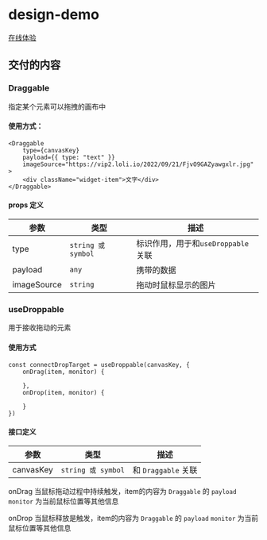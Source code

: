 # design-demo
[在线体验](https://design-demo-4jtxt67mb-alanlang.vercel.app/)

## 交付的内容
### Draggable
指定某个元素可以拖拽的画布中

#### 使用方式：
```tsx
<Draggable
    type={canvasKey}
    payload={{ type: "text" }}
    imageSource="https://vip2.loli.io/2022/09/21/FjvO9GAZyawgxlr.jpg"
>
    <div className="widget-item">文字</div>
</Draggable>
```
#### props 定义
| 参数 | 类型 | 描述 |
| --- | --- | --- |
| type | `string 或 symbol` | 标识作用，用于和`useDroppable`关联|
| payload | `any` | 携带的数据|
| imageSource | `string` | 拖动时鼠标显示的图片 |

### useDroppable
用于接收拖动的元素

#### 使用方式
```tsx
const connectDropTarget = useDroppable(canvasKey, {
    onDrag(item, monitor) {

    },
    onDrop(item, monitor) {

    }
})
```

#### 接口定义
| 参数 | 类型 | 描述 |
| --- | --- | --- |
| canvasKey | `string 或 symbol` | 和 `Draggable` 关联|

onDrag
当鼠标拖动过程中持续触发，item的内容为 `Draggable` 的 `payload`
`monitor` 为当前鼠标位置等其他信息

onDrop
当鼠标释放是触发，item的内容为 `Draggable` 的 `payload`
`monitor` 为当前鼠标位置等其他信息
